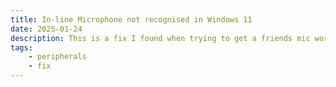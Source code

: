 ```yaml
---
title: In-line Microphone not recognised in Windows 11 
date: 2025-01-24
description: This is a fix I found when trying to get a friends mic working on his laptop which wasn't being recognised on his headphone/mic combo jack.
tags: 
    - peripherals
    - fix
---
```

